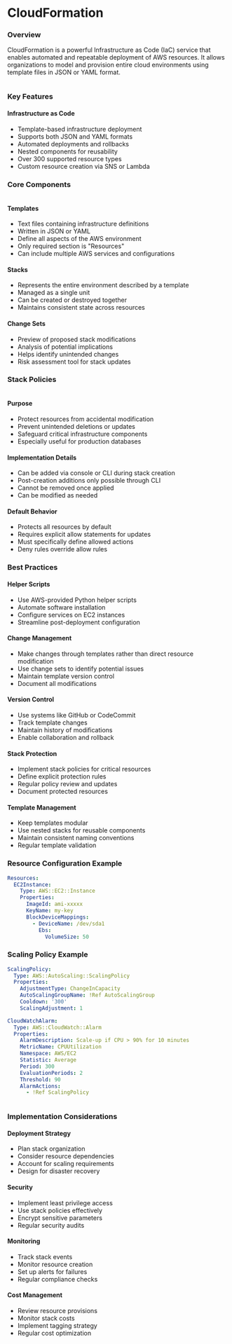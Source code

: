 # CloudFormation

### Overview

CloudFormation is a powerful Infrastructure as Code (IaC) service that enables automated and repeatable deployment of AWS resources. It allows organizations to model and provision entire cloud environments using template files in JSON or YAML format.

<figure><img src="../../../../../.gitbook/assets/image (58).png" alt=""><figcaption></figcaption></figure>

### Key Features

#### Infrastructure as Code

* Template-based infrastructure deployment
* Supports both JSON and YAML formats
* Automated deployments and rollbacks
* Nested components for reusability
* Over 300 supported resource types
* Custom resource creation via SNS or Lambda

### Core Components

<figure><img src="../../../../../.gitbook/assets/image (56).png" alt=""><figcaption></figcaption></figure>

#### Templates

* Text files containing infrastructure definitions
* Written in JSON or YAML
* Define all aspects of the AWS environment
* Only required section is "Resources"
* Can include multiple AWS services and configurations

#### Stacks

* Represents the entire environment described by a template
* Managed as a single unit
* Can be created or destroyed together
* Maintains consistent state across resources

#### Change Sets

* Preview of proposed stack modifications
* Analysis of potential implications
* Helps identify unintended changes
* Risk assessment tool for stack updates

### Stack Policies

<figure><img src="../../../../../.gitbook/assets/image (57).png" alt=""><figcaption></figcaption></figure>

#### Purpose

* Protect resources from accidental modification
* Prevent unintended deletions or updates
* Safeguard critical infrastructure components
* Especially useful for production databases

#### Implementation Details

* Can be added via console or CLI during stack creation
* Post-creation additions only possible through CLI
* Cannot be removed once applied
* Can be modified as needed

#### Default Behavior

* Protects all resources by default
* Requires explicit allow statements for updates
* Must specifically define allowed actions
* Deny rules override allow rules

### Best Practices

#### Helper Scripts

* Use AWS-provided Python helper scripts
* Automate software installation
* Configure services on EC2 instances
* Streamline post-deployment configuration

#### Change Management

* Make changes through templates rather than direct resource modification
* Use change sets to identify potential issues
* Maintain template version control
* Document all modifications

#### Version Control

* Use systems like GitHub or CodeCommit
* Track template changes
* Maintain history of modifications
* Enable collaboration and rollback

#### Stack Protection

* Implement stack policies for critical resources
* Define explicit protection rules
* Regular policy review and updates
* Document protected resources

#### Template Management

* Keep templates modular
* Use nested stacks for reusable components
* Maintain consistent naming conventions
* Regular template validation

### Resource Configuration Example

```yaml
Resources:
  EC2Instance:
    Type: AWS::EC2::Instance
    Properties:
      ImageId: ami-xxxxx
      KeyName: my-key
      BlockDeviceMappings:
        - DeviceName: /dev/sda1
          Ebs:
            VolumeSize: 50
```

### Scaling Policy Example

```yaml
ScalingPolicy:
  Type: AWS::AutoScaling::ScalingPolicy
  Properties:
    AdjustmentType: ChangeInCapacity
    AutoScalingGroupName: !Ref AutoScalingGroup
    Cooldown: '300'
    ScalingAdjustment: 1

CloudWatchAlarm:
  Type: AWS::CloudWatch::Alarm
  Properties:
    AlarmDescription: Scale-up if CPU > 90% for 10 minutes
    MetricName: CPUUtilization
    Namespace: AWS/EC2
    Statistic: Average
    Period: 300
    EvaluationPeriods: 2
    Threshold: 90
    AlarmActions:
      - !Ref ScalingPolicy
```

<figure><img src="../../../../../.gitbook/assets/image (59).png" alt=""><figcaption></figcaption></figure>

### Implementation Considerations

#### Deployment Strategy

* Plan stack organization
* Consider resource dependencies
* Account for scaling requirements
* Design for disaster recovery

#### Security

* Implement least privilege access
* Use stack policies effectively
* Encrypt sensitive parameters
* Regular security audits

#### Monitoring

* Track stack events
* Monitor resource creation
* Set up alerts for failures
* Regular compliance checks

#### Cost Management

* Review resource provisions
* Monitor stack costs
* Implement tagging strategy
* Regular cost optimization
